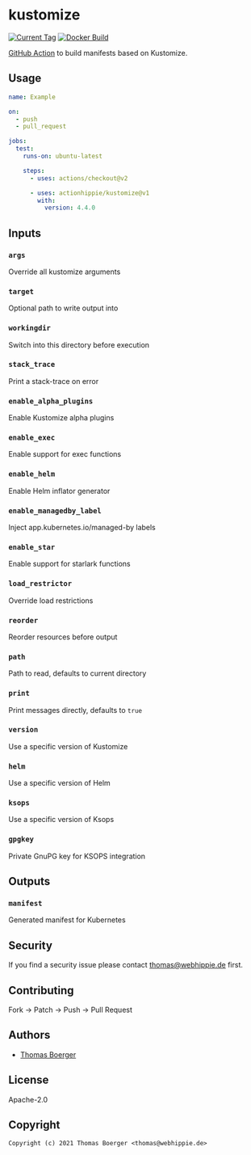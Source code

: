 # kustomize

[![Current Tag](https://img.shields.io/github/v/tag/actionhippie/kustomize?sort=semver)](https://github.com/actionhippie/kustomize) [![Docker Build](https://github.com/actionhippie/kustomize/workflows/docker/badge.svg)](https://github.com/actionhippie/kustomize/actions/workflows/docker.yml)

[GitHub Action](https://github.com/features/actions) to build manifests based on Kustomize.

## Usage

```yml
name: Example

on:
  - push
  - pull_request

jobs:
  test:
    runs-on: ubuntu-latest

    steps:
      - uses: actions/checkout@v2

      - uses: actionhippie/kustomize@v1
        with:
          version: 4.4.0
```

## Inputs

### `args`

Override all kustomize arguments

### `target`

Optional path to write output into

### `workingdir`

Switch into this directory before execution

### `stack_trace`

Print a stack-trace on error

### `enable_alpha_plugins`

Enable Kustomize alpha plugins

### `enable_exec`

Enable support for exec functions

### `enable_helm`

Enable Helm inflator generator

### `enable_managedby_label`

Inject app.kubernetes.io/managed-by labels

### `enable_star`

Enable support for starlark functions

### `load_restrictor`

Override load restrictions

### `reorder`

Reorder resources before output

### `path`

Path to read, defaults to current directory

### `print`

Print messages directly, defaults to `true`

### `version`

Use a specific version of Kustomize

### `helm`

Use a specific version of Helm

### `ksops`

Use a specific version of Ksops

### `gpgkey`

Private GnuPG key for KSOPS integration

## Outputs

### `manifest`

Generated manifest for Kubernetes

## Security

If you find a security issue please contact thomas@webhippie.de first.

## Contributing

Fork -> Patch -> Push -> Pull Request

## Authors

* [Thomas Boerger](https://github.com/tboerger)

## License

Apache-2.0

## Copyright

```console
Copyright (c) 2021 Thomas Boerger <thomas@webhippie.de>
```
